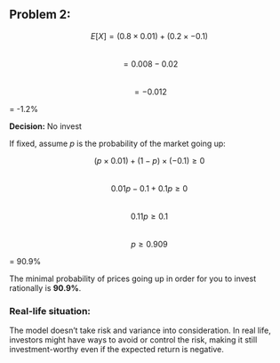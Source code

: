 ## Problem 2:

$$ E[X] = (0.8 \times 0.01) + (0.2 \times -0.1) $$  
$$ = 0.008 - 0.02 $$  
$$ = -0.012 $$  

= -1.2%  

**Decision:** No invest  

If fixed, assume $p$ is the probability of the market going up:

$$ (p \times 0.01) + (1 - p) \times (-0.1) \geq 0 $$  
$$ 0.01p - 0.1 + 0.1p \geq 0 $$  
$$ 0.11p \geq 0.1 $$  
$$ p \geq 0.909 $$  

= 90.9%  

The minimal probability of prices going up in order for you to invest rationally is **90.9%**.

### Real-life situation:
The model doesn’t take risk and variance into consideration. In real life, investors might have ways to avoid or control the risk, making it still investment-worthy even if the expected return is negative.